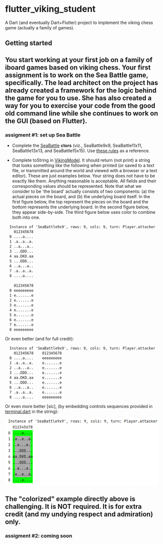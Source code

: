 # flutter_viking_student

A Dart (and eventually Dart+Flutter) project to implement the viking chess game 
(actually a family of games).

## Getting started

You start working at your first job on a family of iboard games based on viking chess.
Your first assignment is to work on the Sea Battle game, specifically. The lead architect
on the project has already created a framework for the logic behind the game 
for you to use. She has also created a way for you to exercise your code from
the good old command line while she continues to work on the GUI (based on 
Flutter).
---
### assigment #1: set up Sea Battle

- Complete the [SeaBattle](./lib/SeaBattle.dart) __ctors__ (viz., SeaBattle9x9, SeaBattle11x11, 
  SeaBattle13x13, and SeaBattle15x15).
  Use [these rules](./sea_battle_rules.pdf) as a reference.

- Complete toString in [VikingModel](./lib/VikingModel.dart). It should return (not print) a string that 
  looks something like the following when printed (or saved to a text file, or
  transmitted around the world and viewed with a browser or a text editor). 
  These are just examples below. Your string does not have to be exactly like 
  them. Anything reasonable is acceptable. All fields and their corresponding 
  values should be represented.
  Note that what we consider to be 'the board' actually consists of two components:
  (a) the actual pieces on the board, and 
  (b) the underlying board itself.
  In the first figure below, the top represent
  the pieces on the board and the bottom represents the underlying board.
  In the second figure below, they appear side-by-side. The third figure below
  uses color to combine both into one.
```
  Instance of 'SeaBattle9x9', rows: 9, cols: 9, turn: Player.attacker
    012345678
  0 ....a....
  1 .a..a..a.
  2 ..a...a..
  3 ...DDD...
  4 aa.DKD.aa
  5 ...DDD...
  6 ..a...a..
  7 .a..a..a.
  8 ....a....

    012345678
  0 eeeeeeeee
  1 e.......e
  2 e.......e
  3 e.......e
  4 e.......e
  5 e.......e
  6 e.......e
  7 e.......e
  8 eeeeeeeee
```
Or even better (and for full credit):
```
  Instance of 'SeaBattle9x9', rows: 9, cols: 9, turn: Player.attacker
    012345678    012345678
  0 ....a....    eeeeeeeee
  1 .a..a..a.    e.......e
  2 ..a...a..    e.......e
  3 ...DDD...    e.......e
  4 aa.DKD.aa    e.......e
  5 ...DDD...    e.......e
  6 ..a...a..    e.......e
  7 .a..a..a.    e.......e
  8 ....a....    eeeeeeeee
```
Or even more better [sic], (by embedding controls sequences provided in
[terminal.dart](./lib/terminal.dart) in the string):

![Alt text](./example-tostring-output.png "a title")

The "colorized" example directly above is challenging. It is NOT required. It is for extra 
credit (and my undying respect and admiration) only.
---
### assigment #2: coming soon
